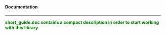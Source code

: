 <h4>Documentation<h4/>
  <hr/>
<p style="font-size:14px; color: green">short_guide.doc contains a compact description in order to start working with this library</p> 

